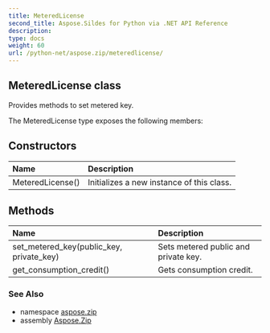 ```yaml
---
title: MeteredLicense
second_title: Aspose.Sildes for Python via .NET API Reference
description: 
type: docs
weight: 60
url: /python-net/aspose.zip/meteredlicense/
---
```


## MeteredLicense class

Provides methods to set metered key.

The MeteredLicense type exposes the following members:
## Constructors
| Name | Description |
| :- | :- |
|MeteredLicense()|Initializes a new instance of this class.|
## Methods
| Name | Description |
| :- | :- |
|set_metered_key(public_key, private_key)|Sets metered public and private key.|
|get_consumption_credit()|Gets consumption credit.|

### See Also

* namespace [aspose.zip](/zip/python-net/aspose.zip/)
* assembly [Aspose.Zip](/zip/python-net/)

